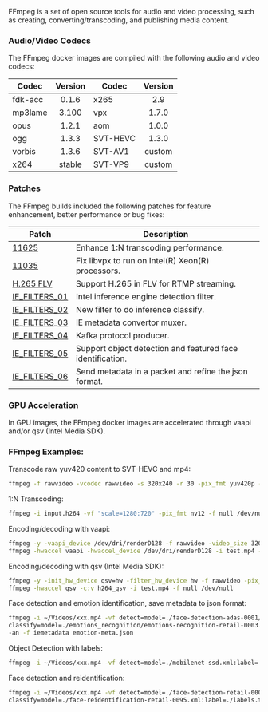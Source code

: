 FFmpeg is a set of open source tools for audio and video processing, such as creating, converting/transcoding, and publishing media content.

### Audio/Video Codecs

The FFmpeg docker images are compiled with the following audio and video codecs:

| Codec | Version | Codec | Version |
|-------|:-------:|-------|:-------:|
|fdk-acc|0.1.6|x265|2.9|
|mp3lame|3.100|vpx|1.7.0|
|opus|1.2.1|aom|1.0.0|
|ogg|1.3.3|SVT-HEVC|1.3.0|
|vorbis|1.3.6|SVT-AV1|custom|
|x264|stable|SVT-VP9|custom|


### Patches

The FFmpeg builds included the following patches for feature enhancement, better performance or bug fixes:

| Patch | Description |
|-------|-------------|
|[11625](https://patchwork.ffmpeg.org/patch/11625/raw)|Enhance 1:N transcoding performance.|
|[11035](https://patchwork.ffmpeg.org/patch/11035/raw)|Fix libvpx to run on Intel(R) Xeon(R) processors.|
|[H.265 FLV](https://raw.githubusercontent.com/VCDP/CDN/master/The-RTMP-protocol-extensions-for-H.265-HEVC.patch)|Support H.265 in FLV for RTMP streaming.|
|[IE_FILTERS_01](https://raw.githubusercontent.com/VCDP/FFmpeg-patch/master/media-analytics/0001-Intel-inference-engine-detection-filter.patch)|Intel inference engine detection filter.|
|[IE_FILTERS_02](https://raw.githubusercontent.com/VCDP/FFmpeg-patch/master/media-analytics/0002-New-filter-to-do-inference-classify.patch)|New filter to do inference classify.|
|[IE_FILTERS_03](https://raw.githubusercontent.com/VCDP/FFmpeg-patch/master/media-analytics/0003-iemetadata-convertor-muxer.patch)|IE metadata convertor muxer.|
|[IE_FILTERS_04](https://raw.githubusercontent.com/VCDP/FFmpeg-patch/master/media-analytics/0004-Kafka-protocol-producer.patch)|Kafka protocol producer.|
|[IE_FILTERS_05](https://raw.githubusercontent.com/VCDP/FFmpeg-patch/master/media-analytics/0005-Support-object-detection-and-featured-face-identific.patch)|Support object detection and featured face identification.|
|[IE_FILTERS_06](https://raw.githubusercontent.com/VCDP/FFmpeg-patch/master/media-analytics/0006-Send-metadata-in-a-packet-and-refine-the-json-format.patch)|Send metadata in a packet and refine the json format.|

### GPU Acceleration

In GPU images, the FFmpeg docker images are accelerated through vaapi and/or qsv (Intel Media SDK).

### FFmpeg Examples:

Transcode raw yuv420 content to SVT-HEVC and mp4:

```bash
ffmpeg -f rawvideo -vcodec rawvideo -s 320x240 -r 30 -pix_fmt yuv420p -i test.yuv -c:v libsvt_hevc -y test.mp4
```

1:N Transcoding:

```bash
ffmpeg -i input.h264 -vf "scale=1280:720" -pix_fmt nv12 -f null /dev/null -vf "scale=720:480" -pix_fmt nv12 -f null /dev/null -abr_pipeline
```

Encoding/decoding with vaapi:

```bash
ffmpeg -y -vaapi_device /dev/dri/renderD128 -f rawvideo -video_size 320x240 -r 30 -i test.yuv -vf 'format=nv12, hwupload' -c:v h264_vaapi -y test.mp4
ffmpeg -hwaccel vaapi -hwaccel_device /dev/dri/renderD128 -i test.mp4 -f null /dev/null
```

Encoding/decoding with qsv (Intel Media SDK):

```bash
ffmpeg -y -init_hw_device qsv=hw -filter_hw_device hw -f rawvideo -pix_fmt yuv420p -s:v 320x240 -i test.yuv -vf hwupload=extra_hw_frames=64,format=qsv -c:v h264_qsv -b:v 5M test.mp4
ffmpeg -hwaccel qsv -c:v h264_qsv -i test.mp4 -f null /dev/null
```

Face detection and emotion identification, save metadata to json format:

```bash
ffmpeg -i ~/Videos/xxx.mp4 -vf detect=model=./face-detection-adas-0001/FP32/face-detection-adas-0001.xml:name=face, \
classify=model=./emotions_recognition/emotions-recognition-retail-0003.xml:label=./emotions_recognition/emotion-labels.txt:name=emotion \
-an -f iemetadata emotion-meta.json
```

Object Detection with labels:

```bash
ffmpeg -i ~/Videos/xxx.mp4 -vf detect=model=./mobilenet-ssd.xml:label=./object_labels.txt:name=objects -an -f null /dev/null
```

Face detection and reidentification:
```bash
ffmpeg -i ~/Videos/xxx.mp4 -vf detect=model=./face-detection-retail-0004.xml:name=face, \
classify=model=./face-reidentification-retail-0095.xml:label=./labels.txt:name=face_id:feature_file=./registered_faces.bin -an -f null /dev/nul
```

